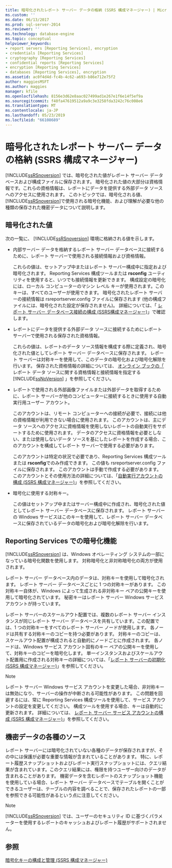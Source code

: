 ```yaml
---
title: 暗号化されたレポート サーバー データの格納 (SSRS 構成マネージャー) | Microsoft Docs
ms.custom: ''
ms.date: 06/13/2017
ms.prod: sql-server-2014
ms.reviewer: ''
ms.technology: database-engine
ms.topic: conceptual
helpviewer_keywords:
- report servers [Reporting Services], encryption
- credentials [Reporting Services]
- cryptography [Reporting Services]
- confidential reports [Reporting Services]
- encryption [Reporting Services]
- databases [Reporting Services], encryption
ms.assetid: ac0f4d4d-fc4b-4c62-a693-b86e712e75f2
author: maggiesMSFT
ms.author: maggies
manager: kfile
ms.openlocfilehash: 8156e3d62e8aac027499ad1e267e1f6e14f5ef9a
ms.sourcegitcommit: f40fa47619512a9a9c3e3258fda3242c76c008e6
ms.translationtype: MT
ms.contentlocale: ja-JP
ms.lasthandoff: 05/23/2019
ms.locfileid: "66108689"
---
```

# <a name="store-encrypted-report-server-data-ssrs-configuration-manager"></a>暗号化されたレポート サーバー データの格納 (SSRS 構成マネージャー)
  [!INCLUDE[ssRSnoversion](../../includes/ssrsnoversion-md.md)] では、暗号化された値がレポート サーバー データベースおよび構成ファイルに保存されます。 暗号化された値の大部分は資格情報です。これらの資格情報は、レポートにデータを提供する外部データ ソースへのアクセスに使用されます。 このトピックでは、暗号化される値、 [!INCLUDE[ssRSnoversion](../../includes/ssrsnoversion-md.md)]で使用される暗号化機能、および理解が必要な他の種類の保存された機密データについて説明します。  
  
## <a name="encrypted-values"></a>暗号化された値  
 次の一覧に、 [!INCLUDE[ssRSnoversion](../../includes/ssrsnoversion-md.md)] 環境に格納される値を示します。  
  
-   内部サーバー データを格納するレポート サーバー データベースに接続するために、レポート サーバーで使用される接続情報および資格情報。  
  
     これらの値は、セットアップ中またはレポート サーバー構成中に指定および暗号化されます。 Reporting Services 構成ツールまたは **rsconfig** ユーティリティを使用すると、いつでも接続情報を更新できます。 構成設定の暗号化には、ローカル コンピューターのマシン レベル キーが使用されます。このキーは、すべてのユーザーが使用できます。 暗号化されたレポート サーバーの接続情報は rsreportserver.config ファイルに保存されます (他の構成ファイルには、暗号化された設定が保存されません)。 詳細については、「 [レポート サーバー データベース接続の構成 &#40;SSRS構成マネージャー&#41;](../../sql-server/install/configure-a-report-server-database-connection-ssrs-configuration-manager.md)」で確認します。  
  
-   レポートにデータを提供する外部データ ソースに接続するためにレポート サーバーで使用される保存された資格情報。  
  
     これらの値は、レポートのデータ ソース情報を構成する際に定義され、暗号化された値としてレポート サーバー データベースに保存されます。 レポート サーバーは対称キーを使用して、このデータの暗号化および暗号化解除を行います。 保存された資格情報の詳細については、 [オンライン ブックの「](../../integration-services/connection-manager/data-sources.md) レポート データ ソースに関する資格情報と接続情報を指定する [!INCLUDE[ssNoVersion](../../includes/ssnoversion-md.md)] 」を参照してください。  
  
-   レポートで使用される外部画像ファイルまたは外部データを取得するために、レポート サーバーが他のコンピューターに接続するときに使用する自動実行用ユーザー アカウント。  
  
     このアカウントは、リモート コンピューターへの接続が必要で、接続には他の資格情報が利用できない場合に使用されます。 このアカウントは、主にデータ ソースへのアクセスに資格情報を使用しないレポートの自動実行をサポートするために使用されます。 データのアクセスに資格情報を必要としない、または使用しないデータ ソースを基にしたレポートを作成する場合、このアカウントを構成してレポート サーバーで使用する必要があります。  
  
     このアカウントは特定の状況で必要であり、Reporting Services 構成ツールまたは **rsconfig**でのみ作成できます。 この値も rsreportserver.config ファイルに保存されます。 このアカウントは手動で作成する必要があります。 このアカウントとその使用方法の詳細については、「[自動実行アカウントの構成 &#40;SSRS 構成マネージャー&#41;](configure-the-unattended-execution-account-ssrs-configuration-manager.md)」を参照してください。  
  
-   暗号化に使用する対称キー。  
  
     この値はセットアップ中またはサーバー構成中に作成され、暗号化された値としてレポート サーバー データベースに保存されます。 レポート サーバーの Windows サービスはこのキーを使用して、レポート サーバー データベースに保存されているデータの暗号化および暗号化解除を行います。  
  
## <a name="encryption-functionality-in-reporting-services"></a>Reporting Services での暗号化機能  
 [!INCLUDE[ssRSnoversion](../../includes/ssrsnoversion-md.md)] は、Windows オペレーティング システムの一部になっている暗号化関数を使用します。 対称暗号化と非対称暗号化の両方が使用されます。  
  
 レポート サーバー データベース内のデータは、対称キーを使用して暗号化されます。 レポート サーバー データベースごとに 1 つの対称キーがあります。 この対称キー自体が、Windows によって生成される非対称キー ペアの公開キーを使用して暗号化されています。 秘密キーはレポート サーバー Windows サービス アカウントが持っています。  
  
 レポート サーバーのスケールアウト配置では、複数のレポート サーバー インスタンスが同じレポート サーバー データベースを共有しています。この配置では、1 つの対称キーをすべてのレポート サーバー ノードが使用します。 各ノードは共有する対称キーのコピーを持つ必要があります。 対称キーのコピーは、スケールアウト配置が構成されると自動的にノードごとに作成されます。 各ノードは、Windows サービス アカウント固有のキー ペアの公開キーを使用して、対称キーのコピーを暗号化します。 単一インスタンスおよびスケールアウト配置用に作成される対称キーの詳細については、「[レポート サーバーの初期化 &#40;SSRS 構成マネージャー&#41;](ssrs-encryption-keys-initialize-a-report-server.md)」を参照してください。  
  
> [!NOTE]  
>  レポート サーバー Windows サービス アカウントを変更した場合、非対称キーは無効になり、サーバーの操作が中断される可能性があります。 この問題を回避するには、常に Reporting Services 構成ツールを使用して、サービス アカウントの設定を変更してください。 構成ツールを使用する場合、キーは自動的に更新されます。 詳細については、 [レポート サーバー サービス アカウントの構成 &#40;SSRS 構成マネージャー&#41;](configure-the-report-server-service-account-ssrs-configuration-manager.md)」を参照してください。  
  
## <a name="other-sources-of-confidential-data"></a>機密データの各種のソース  
 レポート サーバーには暗号化されていない各種のデータが保存されますが、その中には保護が必要な重要な情報が含まれていることがあります。 特に、レポート履歴スナップショットおよびレポート実行スナップショットには、クエリ結果が含まれています。このクエリ結果には、権限を持つユーザー向けのデータが含まれることがあります。 機密データを含むレポートのスナップショット機能を使用している場合、レポート サーバー データベースでテーブルを開くことができるユーザーは、テーブルの内容を調べることで、保存されたレポートの一部を参照できる可能性があるという点に注意してください。  
  
> [!NOTE]  
>  [!INCLUDE[ssRSnoversion](../../includes/ssrsnoversion-md.md)] では、ユーザーのセキュリティ ID に基づくパラメーターを使用するレポートのキャッシュおよびレポート履歴がサポートされません。  
  
## <a name="see-also"></a>参照  
 [暗号化キーの構成と管理 &#40;SSRS 構成マネージャー&#41;](ssrs-encryption-keys-manage-encryption-keys.md)  
  
  
